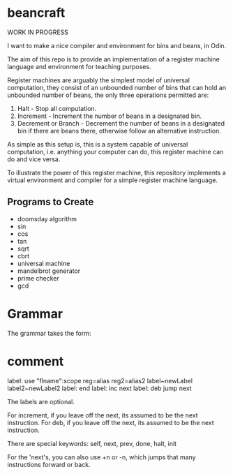 # beancraft

WORK IN PROGRESS

I want to make a nice compiler and environment for bins and beans, in Odin.

The aim of this repo is to provide an implementation of a register machine language and environment for teaching purposes.

Register machines are arguably the simplest model of universal computation, they consist of an unbounded number of bins that can hold an unbounded number of beans, the only three operations permitted are:

 1. Halt - Stop all computation.
 2. Increment - Increment the number of beans in a designated bin.
 3. Decrement or Branch - Decrement the number of beans in a designated bin if there are beans there, otherwise follow an alternative instruction.

As simple as this setup is, this is a system capable of universal computation, i.e. anything your computer can do, this register machine can do and vice versa.

To illustrate the power of this register machine, this repository implements a virtual environment and compiler for a simple register machine language.

## Programs to Create

 - doomsday algorithm
 - sin
 - cos
 - tan
 - sqrt
 - cbrt
 - universal machine
 - mandelbrot generator
 - prime checker
 - gcd


# Grammar

The grammar takes the form:

# comment
label: use "flname":scope reg=alias reg2=alias2 label~newLabel label2~newLabel2
label: end
label: inc next
label: deb jump next

The labels are optional.

For increment, if you leave off the next, its assumed to be the next instruction.
For deb, if you leave off the next, its assumed to be the next instruction.

There are special keywords: self, next, prev, done, halt, init

For the 'next's, you can also use +n or -n, which jumps that many instructions forward or back.
